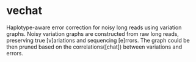 # vechat
Haplotype-aware error correction for noisy long reads using variation graphs. Noisy variation graphs are constructed from raw long reads, preserving true [v]ariations and sequencing [e]rrors. The graph could be then pruned based on the correlations([chat]) between variations and errors.

